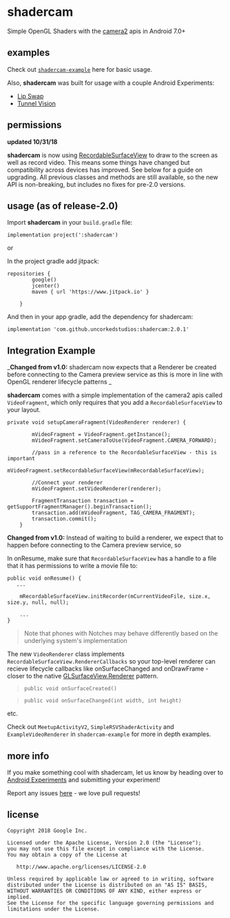shadercam
=========

Simple OpenGL Shaders with the [camera2](https://developer.android.com/reference/android/hardware/camera2/package-summary.html) apis in Android 7.0+

examples
--------

Check out [`shadercam-example`](https://github.com/googlecreativelab/shadercam/tree/master/shadercam-example) here for basic usage.

Also, **shadercam** was built for usage with a couple Android Experiments:

* [Lip Swap](https://github.com/googlecreativelab/lipswap)
* [Tunnel Vision](https://github.com/googlecreativelab/tunnelvision)

permissions
-----------

**updated 10/31/18**

**shadercam** is now using [RecordableSurfaceView](https://github.com/UncorkedStudios/recordablesurfaceview) to draw to the screen as well as record video. This means some things have changed but compatibility across devices has improved. See below for a guide on upgrading. All previous classes and methods are still available, so the new API is non-breaking, but includes no fixes for pre-2.0 versions.

usage (as of release-2.0)
-----

Import **shadercam** in your `build.gradle` file:

```
implementation project(':shadercam')
```
or

In the project gradle add jitpack:

```
repositories {
        google()
        jcenter()
        maven { url 'https://www.jitpack.io' }

    }
```
And then in your app gradle, add the dependency for shadercam:

```
implementation 'com.github.uncorkedstudios:shadercam:2.0.1'
```

Integration Example
-----
_**Changed from v1.0:** shadercam now expects that a Renderer be created before  connecting to the Camera preview service as this is more in line with OpenGL renderer lifecycle patterns   _

**shadercam** comes with a simple implementation of the camera2 apis called `VideoFragment`, which only
requires that you add a `RecordableSurfaceView` to your layout.

```
private void setupCameraFragment(VideoRenderer renderer) {

        mVideoFragment = VideoFragment.getInstance();
        mVideoFragment.setCameraToUse(VideoFragment.CAMERA_FORWARD);
        
        //pass in a reference to the RecordableSurfaceView - this is important
        mVideoFragment.setRecordableSurfaceView(mRecordableSurfaceView);

        //Connect your renderer
        mVideoFragment.setVideoRenderer(renderer);

        FragmentTransaction transaction = getSupportFragmentManager().beginTransaction();
        transaction.add(mVideoFragment, TAG_CAMERA_FRAGMENT);
        transaction.commit();
    }
```

**Changed from v1.0:** Instead of waiting to build a renderer, we expect that to happen before connecting to the Camera preview service, so 


In onResume, make sure that `RecordableSurfaceView` has a handle to a file that it has permissions to write a movie file to: 

```
public void onResume() {
   ...
               
    mRecordableSurfaceView.initRecorder(mCurrentVideoFile, size.x, size.y, null, null);
    
    ...
}
```

> Note that phones with Notches may behave differently based on the underlying system's implementation



The new `VideoRenderer` class implements `RecordableSurfaceView.RendererCallbacks` so your top-level renderer can recieve lifecycle callbacks like onSurfaceChanged and onDrawFrame - closer to the native [GLSurfaceView.Renderer](https://developer.android.com/reference/android/opengl/GLSurfaceView.Renderer) pattern.

> `public void onSurfaceCreated()`


> `public void onSurfaceChanged(int width, int height) `

etc. 

Check out `MeetupActivityV2`, `SimpleRSVShaderActivity` and `ExampleVideoRenderer` in `shadercam-example` for more in depth examples.

more info
---------

If you make something cool with shadercam, let us know by heading over to [Android Experiments](http://www.androidexperiments.com) and submitting your experiment!

Report any issues [here](https://github.com/googlecreativelab/shadercam/issues) - we love pull requests!

license
-------

```
Copyright 2018 Google Inc.

Licensed under the Apache License, Version 2.0 (the "License");
you may not use this file except in compliance with the License.
You may obtain a copy of the License at

   http://www.apache.org/licenses/LICENSE-2.0

Unless required by applicable law or agreed to in writing, software
distributed under the License is distributed on an "AS IS" BASIS,
WITHOUT WARRANTIES OR CONDITIONS OF ANY KIND, either express or implied.
See the License for the specific language governing permissions and
limitations under the License.
```